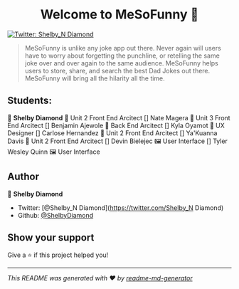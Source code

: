 <h1 align="center">Welcome to MeSoFunny 👋</h1>
<p>
  <a href="https://twitter.com/Shelby_N Diamond">
    <img alt="Twitter: Shelby_N Diamond" src="https://img.shields.io/twitter/follow/Shelby_N Diamond.svg?style=social" target="_blank" />
  </a>
</p>

> MeSoFunny is unlike any joke app out there. Never again will users have to worry about forgetting the punchline, or retelling the same joke over and over again to the same audience. MeSoFunny helps users to store, share, and search the best Dad Jokes out there. MeSoFunny will bring all the hilarity all the time.

## Students:

:princess: **Shelby Diamond** 
   :shell: Unit 2 Front End Arcitect
[] Nate Magera
   :muscle: Unit 3 Front End Arcitect
[] Benjamin Ajewole
   :floppy_disk: Back End Arcitect
[] Kyla Oyamot
   :lipstick: UX Designer
[] Carlose Hernandez
   :shell: Unit 2 Front End Arcitect
[] Ya'Kuanna Davis
   :shell: Unit 2 Front End Arcitect
[] Devin Bielejec
   :framed_picture: User Interface
[] Tyler Wesley Quinn
   :framed_picture: User Interface

## Author

:princess: **Shelby Diamond**

- Twitter: [@Shelby_N Diamond](https://twitter.com/Shelby_N Diamond)
- Github: [@ShelbyDiamond](https://github.com/ShelbyDiamond)

## Show your support

Give a ⭐️ if this project helped you!

---

_This README was generated with ❤️ by [readme-md-generator](https://github.com/kefranabg/readme-md-generator)_
